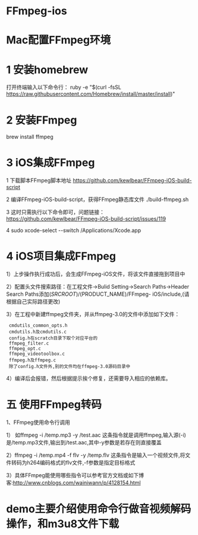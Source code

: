 # FFmpeg-ios
# Mac配置FFmpeg环境
# 1 安装homebrew
  打开终端输入以下命令行：
  ruby -e "$(curl -fsSL https://raw.githubusercontent.com/Homebrew/install/master/install)"
  
# 2 安装FFmpeg
  brew install ffmpeg

# 3 iOS集成FFmpeg
  1 下载脚本FFmpeg脚本地址
    https://github.com/kewlbear/FFmpeg-iOS-build-script
	
  2 编译FFmpeg-iOS-build-script，获得FFmpeg静态库文件
    ./build-ffmpeg.sh
  
  3 这时只需执行以下命令即可，问题链接：https://github.com/kewlbear/FFmpeg-iOS-build-script/issues/119
  
  4 sudo xcode-select --switch /Applications/Xcode.app
  
# 4 iOS项目集成FFmpeg
  1）上步操作执行成功后，会生成FFmpeg-iOS文件，将该文件直接拖到项目中

  2）配置头文件搜索路径：在工程文件->Bulid Setting->Search Paths->Header Search Paths添加$(SRCROOT)/$(PRODUCT_NAME)/FFmpeg- iOS/include,(请根据自己实际路径更改)

 3）在工程中新建ffmpeg文件夹，并从ffmpeg-3.0的文件中添加如下文件：
  
     cmdutils_common_opts.h
     cmdutils.h及cmdutils.c
     config.h在scratch目录下取个对应平台的
     ffmpeg_filter.c
     ffmpeg_opt.c
     ffmpeg_videotoolbox.c
     ffmpeg.h及ffmpeg.c
     除了config.h文件外,别的文件均在ffmpeg-3.0源码目录中
	 
  4）编译后会报错，然后根据提示挨个修复，还需要导入相应的依赖库。
  
 # 五 使用FFmpeg转码
   1、FFmpeg使用命令行调用

   1） 如ffmpeg -i /temp.mp3 -y /test.aac 这条指令就是调用ffmpeg,输入源(-i)是/temp.mp3文件,输出到/test.aac,其中-y参数是若存在则直接覆盖

   2）ffmpeg -i /temp.mp4 -f flv -y /temp.flv 这条指令是输入一个视频文件,将文件转码为h264编码格式的flv文件,-f参数是指定目标格式

   3）具体FFmpeg能使用哪些指令可以参考官方文档或如下博客:http://www.cnblogs.com/wainiwann/p/4128154.html
 
 # demo主要介绍使用命令行做音视频解码操作，和m3u8文件下载

